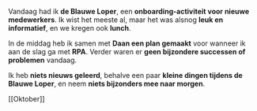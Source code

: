 Vandaag had ik **de Blauwe Loper**, een **onboarding-activiteit voor nieuwe medewerkers**. Ik wist het meeste al, maar het was alsnog **leuk en informatief**, en we kregen ook **lunch**.

In de middag heb ik samen met **Daan een plan gemaakt** voor wanneer ik aan de slag ga met **RPA**. Verder waren er **geen bijzondere successen of problemen** vandaag.

Ik heb **niets nieuws geleerd**, behalve een paar **kleine dingen tijdens de Blauwe Loper**, en neem **niets bijzonders mee naar morgen**.





[[Oktober]]